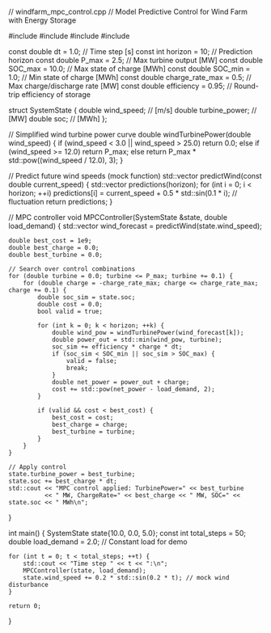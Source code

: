 // windfarm_mpc_control.cpp
// Model Predictive Control for Wind Farm with Energy Storage

#include <iostream>
#include <vector>
#include <cmath>
#include <algorithm>

const double dt = 1.0;                      // Time step [s]
const int horizon = 10;                    // Prediction horizon
const double P_max = 2.5;                  // Max turbine output [MW]
const double SOC_max = 10.0;               // Max state of charge [MWh]
const double SOC_min = 1.0;                // Min state of charge [MWh]
const double charge_rate_max = 0.5;        // Max charge/discharge rate [MW]
const double efficiency = 0.95;            // Round-trip efficiency of storage

struct SystemState {
    double wind_speed;   // [m/s]
    double turbine_power; // [MW]
    double soc;           // [MWh]
};

// Simplified wind turbine power curve
double windTurbinePower(double wind_speed) {
    if (wind_speed < 3.0 || wind_speed > 25.0)
        return 0.0;
    else if (wind_speed >= 12.0)
        return P_max;
    else
        return P_max * std::pow((wind_speed / 12.0), 3);
}

// Predict future wind speeds (mock function)
std::vector<double> predictWind(const double current_speed) {
    std::vector<double> predictions(horizon);
    for (int i = 0; i < horizon; ++i)
        predictions[i] = current_speed + 0.5 * std::sin(0.1 * i); // fluctuation
    return predictions;
}

// MPC controller
void MPCController(SystemState &state, double load_demand) {
    std::vector<double> wind_forecast = predictWind(state.wind_speed);

    double best_cost = 1e9;
    double best_charge = 0.0;
    double best_turbine = 0.0;

    // Search over control combinations
    for (double turbine = 0.0; turbine <= P_max; turbine += 0.1) {
        for (double charge = -charge_rate_max; charge <= charge_rate_max; charge += 0.1) {
            double soc_sim = state.soc;
            double cost = 0.0;
            bool valid = true;

            for (int k = 0; k < horizon; ++k) {
                double wind_pow = windTurbinePower(wind_forecast[k]);
                double power_out = std::min(wind_pow, turbine);
                soc_sim += efficiency * charge * dt;
                if (soc_sim < SOC_min || soc_sim > SOC_max) {
                    valid = false;
                    break;
                }
                double net_power = power_out + charge;
                cost += std::pow(net_power - load_demand, 2);
            }

            if (valid && cost < best_cost) {
                best_cost = cost;
                best_charge = charge;
                best_turbine = turbine;
            }
        }
    }

    // Apply control
    state.turbine_power = best_turbine;
    state.soc += best_charge * dt;
    std::cout << "MPC control applied: TurbinePower=" << best_turbine
              << " MW, ChargeRate=" << best_charge << " MW, SOC=" << state.soc << " MWh\n";
}

int main() {
    SystemState state{10.0, 0.0, 5.0};
    const int total_steps = 50;
    double load_demand = 2.0; // Constant load for demo

    for (int t = 0; t < total_steps; ++t) {
        std::cout << "Time step " << t << ":\n";
        MPCController(state, load_demand);
        state.wind_speed += 0.2 * std::sin(0.2 * t); // mock wind disturbance
    }

    return 0;
}
